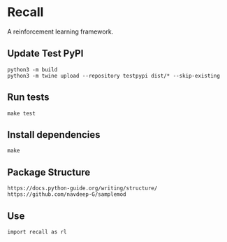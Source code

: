 # Recall

A reinforcement learning framework.


## Update Test PyPI
```
python3 -m build
python3 -m twine upload --repository testpypi dist/* --skip-existing
```

## Run tests
```
make test
```

## Install dependencies
```
make
```

## Package Structure
```
https://docs.python-guide.org/writing/structure/
https://github.com/navdeep-G/samplemod
```

## Use
```
import recall as rl
```
